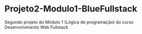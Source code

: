 # Projeto2-Modulo1-BlueFullstack
Segundo projeto do Módulo 1 (Lógica de programação) do curso Desenvolvimento Web Fullstack
